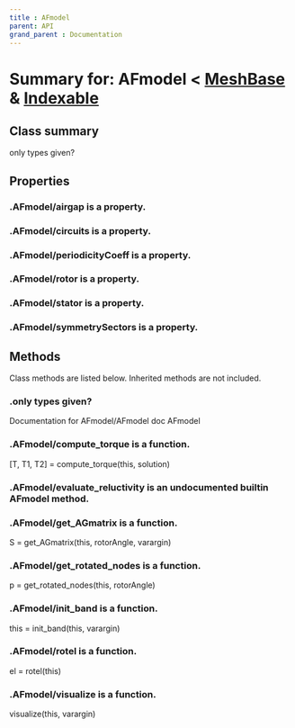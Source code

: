 ```yaml
---
title : AFmodel
parent: API
grand_parent : Documentation
---
```

# Summary for: **AFmodel**  < [MeshBase](MeshBase.html) & [Indexable](Indexable.html)

## Class summary

only types given?

## Properties

### .AFmodel/**airgap** is a property.

### .AFmodel/**circuits** is a property.

### .AFmodel/**periodicityCoeff** is a property.

### .AFmodel/**rotor** is a property.

### .AFmodel/**stator** is a property.

### .AFmodel/**symmetrySectors** is a property.


## Methods

Class methods are listed below. Inherited methods are not included.

### .only types given?
Documentation for AFmodel/AFmodel
doc AFmodel

### .AFmodel/**compute_torque** is a function.
[T, T1, T2] = compute_torque(this, solution)

### .AFmodel/**evaluate_reluctivity** is an undocumented builtin AFmodel method.

### .AFmodel/**get_AGmatrix** is a function.
S = get_AGmatrix(this, rotorAngle, varargin)

### .AFmodel/**get_rotated_nodes** is a function.
p = get_rotated_nodes(this, rotorAngle)

### .AFmodel/**init_band** is a function.
this = init_band(this, varargin)

### .AFmodel/**rotel** is a function.
el = rotel(this)

### .AFmodel/**visualize** is a function.
visualize(this, varargin)



